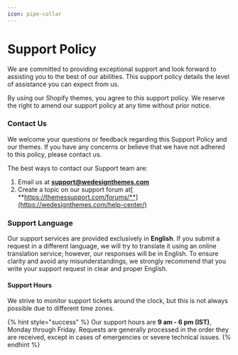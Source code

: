 ```yaml
---
icon: pipe-collar
---
```


# Support Policy

We are committed to providing exceptional support and look forward to assisting you to the best of our abilities. This support policy details the level of assistance you can expect from us.

By using our Shopify themes, you agree to this support policy. We reserve the right to amend our support policy at any time without prior notice.

### Contact Us <a href="#contact-us" id="contact-us"></a>

We welcome your questions or feedback regarding this Support Policy and our themes. If you have any concerns or believe that we have not adhered to this policy, please contact us.

The best ways to contact our Support team are:

1. Email us at **support@wedesignthemes.com**
2. Create a topic on our support forum at[ **https://themessupport.com/forums/**](https://wedesignthemes.com/help-center/)

### Support Language <a href="#support-language" id="support-language"></a>

Our support services are provided exclusively in **English**. If you submit a request in a different language, we will try to translate it using an online translation service; however, our responses will be in English. To ensure clarity and avoid any misunderstandings, we strongly recommend that you write your support request in clear and proper English.

#### Support Hours <a href="#support-hours" id="support-hours"></a>

We strive to monitor support tickets around the clock, but this is not always possible due to different time zones.

{% hint style="success" %}
Our support hours are **9 am - 6 pm (IST)**, Monday through Friday. Requests are generally processed in the order they are received, except in cases of emergencies or severe technical issues.
{% endhint %}

